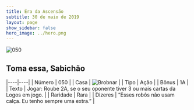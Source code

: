 ```yaml
---
title: Era da Ascensão
subtitle: 30 de maio de 2019
layout: page
show_sidebar: false
hero_image: ../hero.png
---
```


![050](https://cdn.keyforgegame.com/media/card_front/pt/435_050_RW4696P6MV2V_pt.png)

## Toma essa, Sabichão

|----|----|
| Número | 050 |
| Casa | ![Brobnar](https://archonarcana.com/images/thumb/e/e0/Brobnar.png/22px-Brobnar.png "Brobnar") |
| Tipo | Ação |
| Bônus | 1A |
| Texto | Jogar: Roube 2A, se o seu oponente tiver 3 ou mais cartas da Logos em jogo. |
| Raridade | Rara |
| Dizeres | “Esses robôs não usam calça. Eu tenho  sempre uma extra.” |
